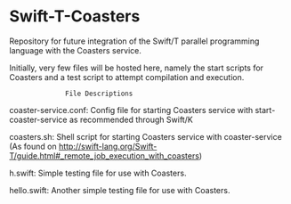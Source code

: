 # Swift-T-Coasters
Repository for future integration of the Swift/T parallel programming language with the Coasters service.

Initially, very few files will be hosted here, namely the start scripts for Coasters and a test script to attempt compilation and execution.

                  File Descriptions
                  
coaster-service.conf: Config file for starting Coasters service with start-coaster-service as recommended through Swift/K

coasters.sh: Shell script for starting Coasters service with coaster-service (As found on http://swift-lang.org/Swift-T/guide.html#_remote_job_execution_with_coasters)

h.swift: Simple testing file for use with Coasters.

hello.swift: Another simple testing file for use with Coasters.
